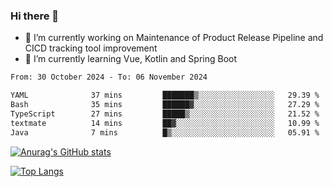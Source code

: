 ### Hi there 👋

- 🔭 I’m currently working on Maintenance of Product Release Pipeline and CICD tracking tool improvement
- 🌱 I’m currently learning Vue, Kotlin and Spring Boot

<!--START_SECTION:waka-->

```txt
From: 30 October 2024 - To: 06 November 2024

YAML              37 mins         ███████▒░░░░░░░░░░░░░░░░░   29.39 %
Bash              35 mins         ██████▓░░░░░░░░░░░░░░░░░░   27.29 %
TypeScript        27 mins         █████▒░░░░░░░░░░░░░░░░░░░   21.52 %
textmate          14 mins         ██▓░░░░░░░░░░░░░░░░░░░░░░   10.99 %
Java              7 mins          █▒░░░░░░░░░░░░░░░░░░░░░░░   05.91 %
```

<!--END_SECTION:waka-->

[![Anurag's GitHub stats](https://github-readme-stats.vercel.app/api?username=yunhao981&show_icons=true&theme=solarized-dark)](https://github.com/anuraghazra/github-readme-stats)

[![Top Langs](https://github-readme-stats.vercel.app/api/top-langs/?username=yunhao981&theme=solarized-dark&layout=compact)](https://github.com/anuraghazra/github-readme-stats)

<!--
**yunhao981/yunhao981** is a ✨ _special_ ✨ repository because its `README.md` (this file) appears on your GitHub profile.

Here are some ideas to get you started:

- 🔭 I’m currently working on Maintenance of Release Pipeline and CICD tracking tool improvement
- 🌱 I’m currently learning Vue, Kotlin and Spring Boot
- 👯 I’m looking to collaborate on ...
- 🤔 I’m looking for help with ...
- 💬 Ask me about ...
- 📫 How to reach me: ...
- 😄 Pronouns: ...
- ⚡ Fun fact: ...
-->


